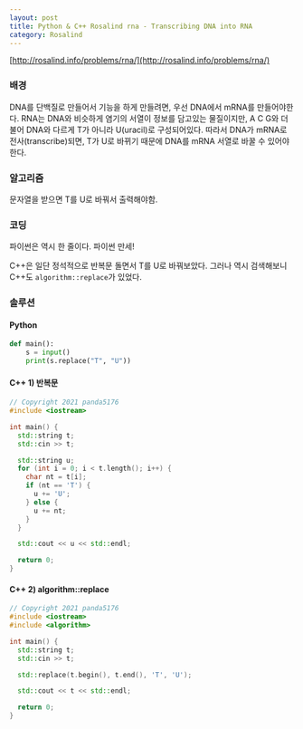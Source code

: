 ```yaml
---
layout: post
title: Python & C++ Rosalind rna - Transcribing DNA into RNA
category: Rosalind
---
```


[http://rosalind.info/problems/rna/](http://rosalind.info/problems/rna/)

### 배경

DNA를 단백질로 만들어서 기능을 하게 만들려면, 우선 DNA에서 mRNA를 만들어야한다. RNA는 DNA와 비슷하게 염기의 서열이 정보를 담고있는 물질이지만, A C G와 더불어 DNA와 다르게 T가 아니라 U(uracil)로 구성되어있다. 따라서 DNA가 mRNA로 전사(transcribe)되면, T가 U로 바뀌기 때문에 DNA를 mRNA 서열로 바꿀 수 있어야 한다.

### 알고리즘

문자열을 받으면 T를 U로 바꿔서 출력해야함.

<!--description-->

### 코딩

파이썬은 역시 한 줄이다. 파이썬 만세!

C++은 일단 정석적으로 반복문 돌면서 T를 U로 바꿔보았다. 그러나 역시 검색해보니 C++도 `algorithm::replace`가 있었다.

### 솔루션

#### Python

```python
def main():
    s = input()
    print(s.replace("T", "U"))
```

#### C++ 1) 반복문

```c++
// Copyright 2021 panda5176
#include <iostream>

int main() {
  std::string t;
  std::cin >> t;

  std::string u;
  for (int i = 0; i < t.length(); i++) {
    char nt = t[i];
    if (nt == 'T') {
      u += 'U';
    } else {
      u += nt;
    }
  }

  std::cout << u << std::endl;

  return 0;
}
```

#### C++ 2) algorithm::replace

```c++
// Copyright 2021 panda5176
#include <iostream>
#include <algorithm>

int main() {
  std::string t;
  std::cin >> t;

  std::replace(t.begin(), t.end(), 'T', 'U');

  std::cout << t << std::endl;

  return 0;
}
```